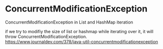 # ConcurrentModificationException
ConcurrentModificationException in List and HashMap iteration

if we try to modifiy the size of list or hashmap while iterating over it, it will throw ConcurrentModificationException.
https://www.journaldev.com/378/java-util-concurrentmodificationexception
